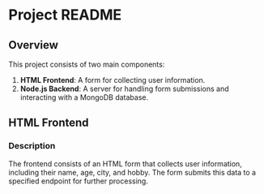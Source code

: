 # Project README

## Overview

This project consists of two main components:
1. **HTML Frontend**: A form for collecting user information.
2. **Node.js Backend**: A server for handling form submissions and interacting with a MongoDB database.

## HTML Frontend

### Description

The frontend consists of an HTML form that collects user information, including their name, age, city, and hobby. The form submits this data to a specified endpoint for further processing.


